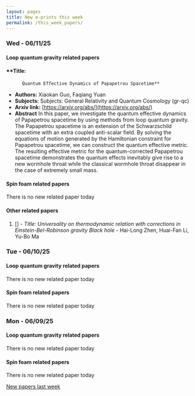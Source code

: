 ```yaml
---
layout: pages
title: New e-prints this week
permalink: /this_week_papers/
---
```




### Wed - 06/11/25

#### Loop quantum gravity related papers

#### **Title:
          Quantum Effective Dynamics of Papapetrou Spacetime**
 - **Authors:** Xiaokan Guo, Faqiang Yuan
 - **Subjects:** Subjects:
General Relativity and Quantum Cosmology (gr-qc)
 - **Arxiv link:** [https://arxiv.org/abs/](https://arxiv.org/abs/)
 - **Abstract**
 In this paper, we investigate the quantum effective dynamics of Papapetrou spacetime by using methods from loop quantum gravity. The Papapetrou spacetime is an extension of the Schwarzschild spacetime with an extra coupled anti-scalar field. By solving the equations of motion generated by the Hamiltonian constraint for Papapetrou spacetime, we can construct the quantum effective metric. The resulting effective metric for the quantum-corrected Papapetrou spacetime demonstrates the quantum effects inevitably give rise to a new wormhole throat while the classical wormhole throat disappear in the case of extremely small mass. 

#### Spin foam related papers

There is no new related paper today 



#### Other related papers

1. [[]](https://arxiv.org/abs/) - *Title:
          Universality on thermodynamic relation with corrections in Einstein-Bel-Robinson gravity Black hole* - Hai-Long Zhen, Huai-Fan Li, Yu-Bo Ma



### Tue - 06/10/25

#### Loop quantum gravity related papers

There is no new related paper today 

#### Spin foam related papers

There is no new related paper today 

### Mon - 06/09/25

#### Loop quantum gravity related papers

There is no new related paper today 

#### Spin foam related papers

There is no new related paper today 




[New papers last week]({{site.url}}/archived/weekly/pre-prints/2025/06/09/archived_weekly_papers.html)